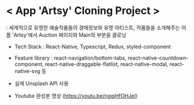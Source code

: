 
# < App 'Artsy' Cloning Project >

: 세계적으로 유명한 예술작품들의 경매정보와 유명 아티스트, 작품들을 소개해주는 어플 'Artsy'에서 Auction 페이지와 Main의 부분을 클로닝



* Tech Stack : React-Native, Typescript, Redux, styled-component 

* Feature library : react-navigation/bottom-tabs, react-native-countdown-component, react-native-draggable-flatlist, react-native-modal, react-native-svg 등

* 실제 Unsplash API 사용

* Youtube 완성본 영상 (https://youtu.be/nggiHfOHJeI)

